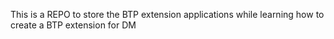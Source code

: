 This is a REPO to store the BTP extension applications while learning  how to create a BTP extension for DM 
